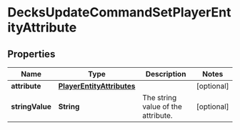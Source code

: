 
# DecksUpdateCommandSetPlayerEntityAttribute

## Properties
Name | Type | Description | Notes
------------ | ------------- | ------------- | -------------
**attribute** | [**PlayerEntityAttributes**](PlayerEntityAttributes.md) |  |  [optional]
**stringValue** | **String** | The string value of the attribute. |  [optional]



